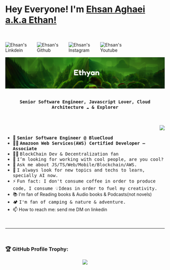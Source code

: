# Hey Everyone! I'm [Ehsan Aghaei a.k.a Ethan!](https://github.com/ethyaan/)

<br><br>
<a href="https://www.linkedin.com/in/ehsanaghaei/">
  <img align="left" alt="Ehsan's Linkdein" width="100px" src="https://img.shields.io/badge/Linkedin-0A66C2?style=for-the-badge&logo=Linkedin&logoColor=white" />
</a>
<a href="https://github.com/ethyaan/">
  <img align="left" alt="Ehsan's Github" width="100px" src="https://img.shields.io/badge/Github-181717?style=for-the-badge&logo=Github&logoColor=white" />
</a>
<a href="https://www.instagram.com/ethyaan/">
  <img align="left" alt="Ehsan's Instagram" width="100px" src="https://img.shields.io/badge/Instagram-E4405F?style=for-the-badge&logo=instagram&logoColor=white" />
</a>
<a href="https://www.youtube.com/@ethyaan">
  <img align="left" alt="Ehsan's Youtube" width="100px" src="https://img.shields.io/badge/YouTube-FF0000?style=for-the-badge&logo=YouTube&logoColor=white" />
</a>

<br><br>
![](https://github.com/ethyaan/ethyaan/blob/main/header.png)

## <p align="center"><h4 align="center"><samp> Senior Software Engineer, Javascript Lover, Cloud Architecture  ☁  &  Explorer </samp></h4></p> <br />

<div>
  <img align="right" src="https://github-readme-stats.vercel.app/api/top-langs/?username=ethyaan&theme=dark&show_icons=true&layout=compact&langs_count=8" />
  
  <p>
  
  <br>

- 👷 <samp><b>Senior Software Engineer @ BlueCloud</b>
- 👨‍🎓 <samp><b>Amazoon Web Services(AWS) Certified Developer – Associate</b>
- 👨‍💻 <samp> BlockChain Dev & Decentralization fan
- 💼 <samp>I’m looking for working with cool people, are you cool?
- 💬 <samp>Ask me about JS/TS/Web/Mobile/Blockchain/AWS.
- 🤔 <samp>I always look for new topics and techs to learn, specially AI now.
- ⚡️ <samp>Fun fact: I don't consume coffee in order to produce code, I consume 💡Ideas in order to fuel my creativity. 
- 📚 I'm fan of Reading books & Audio books & Podcasts(not novels)
- 🏕️ <samp>I'm fan of camping & nature & adventure.
- 📫 How to reach me: send me DM on linkedin
</p>
</div>

<br />

<hr>
  
<br>

### 🏆 GitHub Profile Trophy:
<p align="center">
  <a href="https://github.com/ryo-ma/github-profile-trophy">
    <img width=800 src="https://github-profile-trophy.vercel.app/?username=ethyaan&column=8&theme=onedark&no-frame=true&no-bg=true"/>
  </a>
</p>


